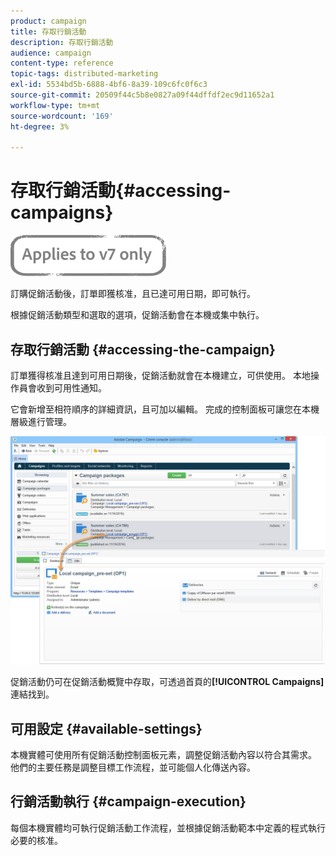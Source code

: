 ```yaml
---
product: campaign
title: 存取行銷活動
description: 存取行銷活動
audience: campaign
content-type: reference
topic-tags: distributed-marketing
exl-id: 5534bd5b-6888-4bf6-8a39-109c6fc0f6c3
source-git-commit: 20509f44c5b8e0827a09f44dffdf2ec9d11652a1
workflow-type: tm+mt
source-wordcount: '169'
ht-degree: 3%

---
```


# 存取行銷活動{#accessing-campaigns}

![](../../assets/v7-only.svg)

訂購促銷活動後，訂單即獲核准，且已達可用日期，即可執行。

根據促銷活動類型和選取的選項，促銷活動會在本機或集中執行。

## 存取行銷活動 {#accessing-the-campaign}

訂單獲得核准且達到可用日期後，促銷活動就會在本機建立，可供使用。 本地操作員會收到可用性通知。

它會新增至相符順序的詳細資訊，且可加以編輯。 完成的控制面板可讓您在本機層級進行管理。

![](assets/mkg_dist_local_op_edit_new_op1.png)

促銷活動仍可在促銷活動概覽中存取，可透過首頁的&#x200B;**[!UICONTROL Campaigns]**&#x200B;連結找到。

## 可用設定 {#available-settings}

本機實體可使用所有促銷活動控制面板元素，調整促銷活動內容以符合其需求。 他們的主要任務是調整目標工作流程，並可能個人化傳送內容。

## 行銷活動執行 {#campaign-execution}

每個本機實體均可執行促銷活動工作流程，並根據促銷活動範本中定義的程式執行必要的核准。
